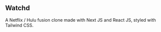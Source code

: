 
## Watchd

A Netflix / Hulu fusion clone made with Next JS and React JS, styled with Tailwind CSS. 


